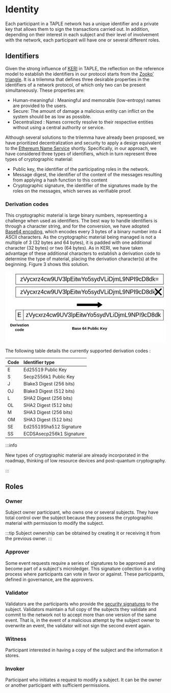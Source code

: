 # Identity
Each participant in a TAPLE network has a unique identifier and a private key that allows them to sign the transactions carried out. In addition, depending on their interest in each subject and their level of involvement with the network, each participant will have one or several different roles.

## Identifiers
Given the strong influence of [KERI](https://keri.one/) in TAPLE, the reflection on the reference model to establish the identifiers in our protocol starts from the [Zooko’ triangle](https://en.wikipedia.org/wiki/Zooko%27s_triangle). It is a trilemma that defines three desirable properties in the identifiers of a network protocol, of which only two can be present simultaneously. These properties are:
- Human-meaningful : Meaningful and memorable (low-entropy) names are provided to the users.
- Secure: The amount of damage a malicious entity can inflict on the system should be as low as possible.
- Decentralized : Names correctly resolve to their respective entities without using a central authority or service.

Although several solutions to the trilemma have already been proposed, we have prioritized decentralization and security to apply a design equivalent to the [Ethereum Name Service](https://ens.domains) shortly. Specifically, in our approach, we have considered three types of identifiers, which in turn represent three types of cryptographic material: 
- Public key, the identifier of the participating roles in the network.
- Message digest, the identifier of the content of the messages resulting from applying a hash function to this content
- Cryptographic signature, the identifier of the signatures made by the roles on the messages, which serves as verifiable proof.

### Derivation codes
This cryptographic material is large binary numbers, representing a challenge when used as identifiers. The best way to handle identifiers is through a character string, and for the conversion, we have adopted [Base64 encoding](https://www.rfc-editor.org/rfc/rfc4648), which encodes every 3 bytes of a binary number into 4 ASCII characters. As the cryptographic material being managed is not a multiple of 3 (32 bytes and 64 bytes), it is padded with one additional character (32 bytes) or two (64 bytes). As in KERI, we have taken advantage of these additional characters to establish a derivation code to determine the type of material, placing the derivation character(s) at the beginning. Figure 3 shows this solution.

![Derivation codes](../img/derivation-codes.png)

The following table details the currently supported derivation codes :

<center>

| Code | Identifier type          |
| ---- | :----------------------- |
| E    | Ed25519 Public Key       |
| S    | Secp2556k1 Public Key    |
| J    | Blake3 Digest (256 bits) |
| OJ   | Blake3 Digest (512 bits) |
| L    | SHA2 Digest (256 bits)   |
| OL   | SHA2 Digest (512 bits)   |
| M    | SHA3 Digest (256 bits)   |
| OM   | SHA3 Digest (512 bits)   |
| SE   | Ed25519Sha512 Signature  |
| SS   | ECDSAsecp256k1 Signature |

</center>

:::info

New types of cryptographic material are already incorporated in the roadmap, thinking of low resource devices and post-quantum cryptography.

:::

## Roles

### Owner
Subject owner participant, who owns one or several subjects. They have total control over the subject because they possess the cryptographic material with permission to modify the subject.

:::tip
Subject ownership can be obtained by creating it or receiving it from the previous owner.
:::

### Approver 
Some event requests require a series of signatures to be approved and become part of a subject's microledger. This signature collection is a voting process where participants can vote in favor or against. These participants, defined in governance, are the approvers.

### Validator
Validators are the participants who provide the [security signatures](./events.md#validators-signature) to the subject. Validators maintain a full copy of the subjects they validate and commit to the network not to accept more than one version of the same event. That is, in the event of a malicious attempt by the subject owner to overwrite an event, the validator will not sign the second event again.

### Witness
Participant interested in having a copy of the subject and the information it stores.

### Invoker
Participant who initiates a request to modify a subject. It can be the owner or another participant with sufficient permissions.